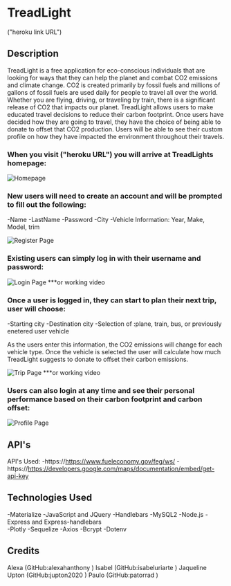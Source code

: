 # TreadLight
("heroku link URL")


## Description

TreadLight is a free application for eco-conscious individuals that are looking for ways that they can help the planet and combat CO2 emissions and climate change. CO2 is created primarily by fossil fuels and millions of gallons of fossil fuels are used daily for people to travel all over the world. Whether you are flying, driving, or traveling by train, there is a significant release of CO2 that impacts our planet. TreadLight allows users to make educated travel decisions to reduce their carbon footprint. Once users have decided how they are going to travel, they have the choice of being able to donate to offset that CO2 production. Users will be able to see their custom profile on how they have impacted the environment throughout their travels. 

### When you visit ("heroku URL") you will arrive at TreadLights homepage:

![Homepage](link-to-image)

### New users will need to create an account and will be prompted to fill out the following:

-Name
-LastName
-Password
-City
-Vehicle Information: Year, Make, Model, trim

![Register Page](link-to-image)

### Existing users can simply log in with their username and password: 

![Login Page](link-to-image) ***or working video

### Once a user is logged in, they can start to plan their next trip, user will choose:

-Starting city
-Destination city
-Selection of :plane, train, bus, or previously enetered user vehicle

As the users enter this information, the CO2 emissions will change for each vehicle type. Once the vehicle is selected the user will calculate how much TreadLight suggests to donate to offset their carbon emissions. 

![Trip Page](link-to-image) ***or working video

### Users can also login at any time and see their personal performance based on their carbon footprint and carbon offset:

![Profile Page](link-to-image) 

## API's

API's Used:
-https://https://www.fueleconomy.gov/feg/ws/
-https://https://developers.google.com/maps/documentation/embed/get-api-key



## Technologies Used

-Materialize
-JavaScript and JQuery
-Handlebars
-MySQL2
-Node.js
-Express and Express-handlebars    
-Plotly 
-Sequelize
-Axios
-Bcrypt
-Dotenv


## Credits
Alexa (GitHub:alexahanthony )
Isabel (GitHub:isabeluriarte ) 
Jaqueline Upton (GitHub:jupton2020 ) 
Paulo (GitHub:patorrad ) 


